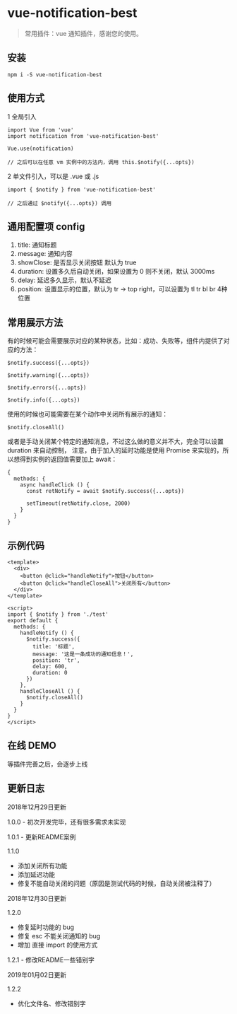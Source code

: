 # vue-notification-best

> 常用插件：vue 通知插件，感谢您的使用。

## 安装

```
npm i -S vue-notification-best
```

## 使用方式

1 全局引入

```
import Vue from 'vue'
import notification from 'vue-notification-best'

Vue.use(notification)

// 之后可以在任意 vm 实例中的方法内，调用 this.$notify({...opts})
```

2 单文件引入，可以是 .vue 或 .js

```
import { $notify } from 'vue-notification-best'

// 之后通过 $notify({...opts}) 调用
```

## 通用配置项 config

1. title: 通知标题
2. message: 通知内容
3. showClose: 是否显示关闭按钮 默认为 true
4. duration: 设置多久后自动关闭，如果设置为 0 则不关闭，默认 3000ms
5. delay: 延迟多久显示，默认不延迟
6. position: 设置显示的位置，默认为 tr -> top right，可以设置为 tl tr bl br 4种位置


## 常用展示方法

有的时候可能会需要展示对应的某种状态，比如：成功、失败等，组件内提供了对应的方法：

```
$notify.success({...opts})

$notify.warning({...opts})

$notify.errors({...opts})

$notify.info({...opts})
```

使用的时候也可能需要在某个动作中关闭所有展示的通知：

```
$notify.closeAll()
```

或者是手动关闭某个特定的通知消息，不过这么做的意义并不大，完全可以设置 duration 来自动控制，
注意，由于加入的延时功能是使用 Promise 来实现的，所以想得到实例的返回值需要加上 await：

```
{
  methods: {
    async handleClick () {
      const retNotify = await $notify.success({...opts})

      setTimeout(retNotify.close, 2000)
    }
  }
}
```

## 示例代码

```
<template>
  <div>
    <button @click="handleNotify">按钮</button>
    <button @click="handleCloseAll">关闭所有</button>
  </div>
</template>

<script>
import { $notify } from './test'
export default {
  methods: {
    handleNotify () {
      $notify.success({
        title: '标题',
        message: '这是一条成功的通知信息！',
        position: 'tr',
        delay: 600,
        duration: 0
      })
    },
    handleCloseAll () {
      $notify.closeAll()
    }
  }
}
</script>
```

## 在线 DEMO

等插件完善之后，会逐步上线


## 更新日志

2018年12月29日更新

1.0.0 - 初次开发完毕，还有很多需求未实现

1.0.1 - 更新README案例

1.1.0
  - 添加关闭所有功能
  - 添加延迟功能
  - 修复不能自动关闭的问题（原因是测试代码的时候，自动关闭被注释了）


2018年12月30日更新

1.2.0
  - 修复延时功能的 bug
  - 修复 esc 不能关闭通知的 bug
  - 增加 直接 import 的使用方式

1.2.1 - 修改README一些错别字


2019年01月02日更新

1.2.2
  - 优化文件名、修改错别字
